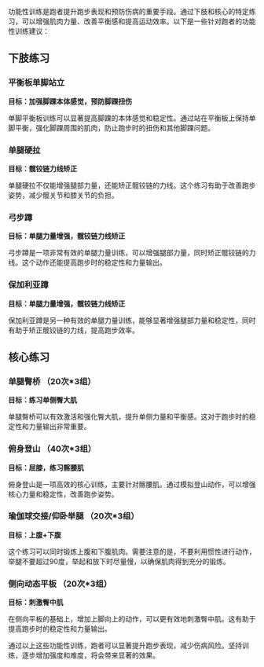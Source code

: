 
功能性训练是跑者提升跑步表现和预防伤病的重要手段。通过下肢和核心的特定练习，可以增强肌肉力量、改善平衡感和提高运动效率。以下是一些针对跑者的功能性训练建议：

## **下肢练习**

### **平衡板单脚站立**

**目标：加强脚踝本体感觉，预防脚踝扭伤**

单脚平衡板训练可以显著提高脚踝的本体感觉和稳定性。通过站在平衡板上保持单脚平衡，强化脚踝周围的肌肉，防止跑步时的扭伤和其他脚踝问题。

### **单腿硬拉**

**目标：髋铰链力线矫正**

单腿硬拉不仅能增强腿部力量，还能矫正髋铰链的力线。这个练习有助于改善跑步姿势，减少髋关节和膝关节的负担。

### **弓步蹲**

**目标：单腿力量增强，髋铰链力线矫正**

弓步蹲是一项非常有效的单腿力量训练，可以增强腿部力量，同时矫正髋铰链的力线。这个动作还能提高跑步时的稳定性和力量输出。

### **保加利亚蹲**

**目标：单腿力量增强，髋铰链力线矫正**

保加利亚蹲是另一种有效的单腿力量训练，能够显著增强腿部力量和稳定性，同时有助于矫正髋铰链的力线，提高跑步效率。

## **核心练习**

### **单腿臀桥 （20次*3组）**

**目标：练习单侧臀大肌**

单腿臀桥可以有效激活和强化臀大肌，提升单侧力量和平衡感。这对于跑步时的稳定性和力量输出非常重要。

### **俯身登山 （40次*3组）**

**目标：屈膝，练习髂腰肌**

俯身登山是一项高效的核心训练，主要针对髂腰肌。通过模拟登山动作，可以增强核心力量和稳定性，改善跑步姿势。

### **瑜伽球交接/仰卧举腿 （20次*3组）**

**目标：上腹+下腹**

这个练习可以同时锻炼上腹和下腹肌肉。需要注意的是，不要利用惯性进行动作，举腿不要超过90度，举起和放下时尽量慢，以确保肌肉得到充分的锻炼。

### **侧向动态平板 （20次*3组）**

**目标：刺激臀中肌**

在侧向平板的基础上，增加上脚向上的动作，可以更有效地刺激臀中肌。这有助于提高跑步时的稳定性和力量输出。

通过以上这些功能性训练，跑者可以显著提升跑步表现，减少伤病风险。坚持训练，逐步增加强度和难度，将会带来显著的效果。